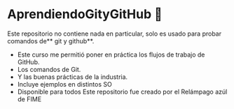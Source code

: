 # AprendiendoGityGitHub 💙
Este repositorio no contiene nada en particular, solo es usado para probar comandos de** git y github**.
- Este curso me permitió poner en práctica los flujos de trabajo de GitHub.
- Los comandos de Git.
- Y las buenas prácticas de la industria.
- Incluye ejemplos en distintos SO
- Disponible para todos
Este repositorio fue creado por el Relámpago azúl de FIME
